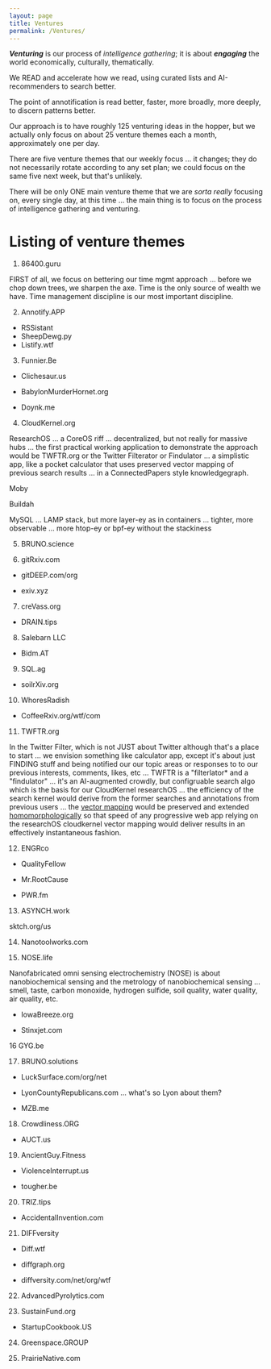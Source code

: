 ```yaml
---
layout: page
title: Ventures
permalink: /Ventures/
---
```



***Venturing*** is our process of *intelligence gathering*; it is about ***engaging*** the world economically, culturally, thematically.  

We READ and accelerate how we read, using curated lists and AI-recommenders to search better.

The point of annotification is read better, faster, more broadly, more deeply, to discern patterns better.

Our approach is to have roughly 125 venturing ideas in the hopper, but we actually only focus on about 25 venture themes each a month, approximately one per day.  

There are five venture themes that our weekly focus ... it changes; they do not necessarily rotate according to any set plan; we could focus on the same five next week, but that's unlikely. 

There will be only ONE main venture theme that we are *sorta really* focusing on, every single day, at this time ... the main thing is to focus on the process of intelligence gathering and venturing.


# Listing of venture themes 


1) 86400.guru

FIRST of all, we focus on bettering our time mgmt approach ... before we chop down trees, we sharpen the axe. Time is the only source of wealth we have. Time management discipline is our most important discipline.

2) Annotify.APP

* RSSistant
* SheepDewg.py
* Listify.wtf

3) Funnier.Be

* Clichesaur.us

* BabylonMurderHornet.org

* Doynk.me

4) CloudKernel.org

ResearchOS ... a CoreOS riff ... decentralized, but not really for massive hubs ... the first practical working application to demonstrate the approach would be TWFTR.org or the Twitter Filterator or Findulator ... a simplistic app, like a pocket calculator that uses preserved vector mapping of previous search results ... in a ConnectedPapers style knowledgegraph.

Moby

Buildah

MySQL ... LAMP stack, but more layer-ey as in containers ... tighter, more observable ... more htop-ey or bpf-ey without the stackiness

5) BRUNO.science

8) gitRxiv.com

* gitDEEP.com/org

* exiv.xyz

7) creVass.org

* DRAIN.tips

8) Salebarn LLC

* Bidm.AT

9) SQL.ag

* soilrXiv.org

10) WhoresRadish

* CoffeeRxiv.org/wtf/com

11) TWFTR.org

In the Twitter Filter, which is not JUST about Twitter although that's a place to start ... we envision something like calculator app, except it's about just FINDING stuff and being notified our our topic areas or responses to to our previous interests, comments, likes, etc ... TWFTR is a "filterlator* and a "findulator" ... it's an AI-augmented crowdly, but configruable search algo which is the basis for our CloudKernel researchOS ... the efficiency of the search kernel would derive from the former searches and annotations from previous users ... the [vector mapping](https://en.wikipedia.org/wiki/Linear_map?wprov=sfla1) would be preserved and extended [homomorphologically](https://en.wikipedia.org/wiki/Homomorphism?wprov=sfla1) so that speed of any progressive web app relying on the researchOS cloudkernel vector mapping would deliver results in an effectively instantaneous fashion.

12) ENGRco

* QualityFellow

* Mr.RootCause

* PWR.fm

13) ASYNCH.work

sktch.org/us

14) Nanotoolworks.com

15) NOSE.life

Nanofabricated omni sensing electrochemistry (NOSE) is about nanobiochemical sensing and the metrology of nanobiochemical sensing ... smell, taste, carbon monoxide, hydrogen sulfide, soil quality, water quality, air quality, etc.

* IowaBreeze.org

* Stinxjet.com

16 GYG.be

17) BRUNO.solutions

* LuckSurface.com/org/net

* LyonCountyRepublicans.com ... what's so Lyon about them?

* MZB.me

18) Crowdliness.ORG

* AUCT.us

19) AncientGuy.Fitness

* ViolenceInterrupt.us

* tougher.be

20) TRIZ.tips

* AccidentalInvention.com

21) DIFFversity

* Diff.wtf

* diffgraph.org

* diffversity.com/net/org/wtf

22) AdvancedPyrolytics.com

23) SustainFund.org

* StartupCookbook.US

24) Greenspace.GROUP

25) PrairieNative.com

